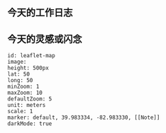 ## 今天的工作日志

## 今天的灵感或闪念
```leaflet
id: leaflet-map
image: 
height: 500px
lat: 50
long: 50
minZoom: 1
maxZoom: 10
defaultZoom: 5
unit: meters
scale: 1
marker: default, 39.983334, -82.983330, [[Note]]
darkMode: true
```